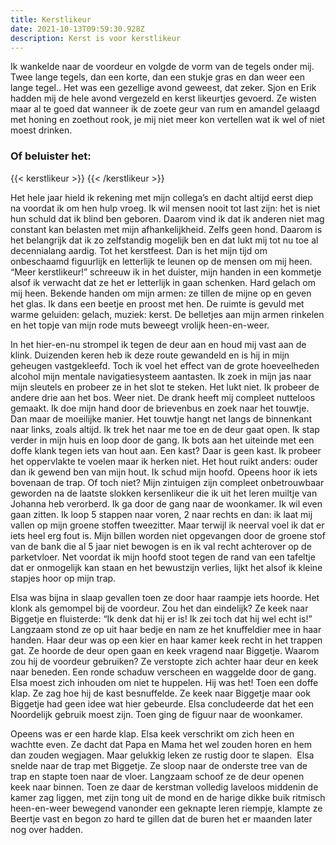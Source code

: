 ```yaml
---
title: Kerstlikeur
date: 2021-10-13T09:59:30.928Z
description: Kerst is voor kerstlikeur
---
```

Ik wankelde naar de voordeur en volgde de vorm van de tegels onder mij. Twee lange tegels, dan een korte, dan een stukje gras en dan weer een lange tegel.. Het was een gezellige avond geweest, dat zeker. Sjon en Erik hadden mij de hele avond vergezeld en kerst likeurtjes gevoerd. Ze wisten maar al te goed dat wanneer ik de zoete geur van rum en amandel gelaagd met honing en zoethout rook, je mij niet meer kon vertellen wat ik wel of niet moest drinken. 
### Of beluister het:
{{< kerstlikeur >}}
{{< /kerstlikeur >}}

Het hele jaar hield ik rekening met mijn collega’s en dacht altijd eerst diep na voordat ik om hen hulp vroeg. Ik wil mensen nooit tot last zijn: het is niet hun schuld dat ik blind ben geboren. Daarom vind ik dat ik anderen niet mag constant kan belasten met mijn afhankelijkheid. Zelfs geen hond. Daarom is het belangrijk dat ik zo zelfstandig mogelijk ben en dat lukt mij tot nu toe al decennialang aardig. Tot het kerstfeest. Dan is het mijn tijd om onbeschaamd figuurlijk en letterlijk te leunen op de mensen om mij heen. “Meer kerstlikeur!” schreeuw ik in het duister, mijn handen in een kommetje alsof ik verwacht dat ze het er letterlijk in gaan schenken. Hard gelach om mij heen. Bekende handen om mijn armen: ze tillen de mijne op en geven het glas. Ik dans een beetje en proost met hen. De ruimte is gevuld met warme geluiden: gelach, muziek: kerst. De belletjes aan mijn armen rinkelen en het topje van mijn rode muts beweegt vrolijk heen-en-weer.

In het hier-en-nu strompel ik tegen de deur aan en houd mij vast aan de klink. Duizenden keren heb ik deze route gewandeld en is hij in mijn geheugen vastgekleefd. Toch ik voel het effect van de grote hoeveelheden alcohol mijn mentale navigatiesysteem aantasten. Ik zoek in mijn jas naar mijn sleutels en probeer ze in het slot te steken. Het lukt niet. Ik probeer de andere drie aan het bos. Weer niet. De drank heeft mij compleet nutteloos gemaakt. Ik doe mijn hand door de brievenbus en zoek naar het touwtje. Dan maar de moeilijke manier. Het touwtje hangt net langs de binnenkant naar links, zoals altijd. Ik trek het naar me toe en de deur gaat open. Ik stap verder in mijn huis en loop door de gang. Ik bots aan het uiteinde met een doffe klank tegen iets van hout aan. Een kast? Daar is geen kast. Ik probeer het oppervlakte te voelen maar ik herken niet. Het hout ruikt anders: ouder dan ik gewend ben van mijn hout. Ik schud mijn hoofd. Opeens hoor ik iets bovenaan de trap. Of toch niet? Mijn zintuigen zijn compleet onbetrouwbaar geworden na de laatste slokken kersenlikeur die ik uit het leren muiltje van Johanna heb verorberd. Ik ga door de gang naar de woonkamer. Ik wil even gaan zitten. Ik loop 5 stappen naar voren, 2 naar rechts en dan: ik laat mij vallen op mijn groene stoffen tweezitter. Maar terwijl ik neerval voel ik dat er iets heel erg fout is. Mijn billen worden niet opgevangen door de groene stof van de bank die al 5 jaar niet bewogen is en ik val recht achterover op de parketvloer. Net voordat ik mijn hoofd stoot tegen de rand van een tafeltje dat er onmogelijk kan staan en het bewustzijn verlies, lijkt het alsof ik kleine stapjes hoor op mijn trap.

Elsa was bijna in slaap gevallen toen ze door haar raampje iets hoorde. Het klonk als gemompel bij de voordeur. Zou het dan eindelijk? Ze keek naar Biggetje en fluisterde: “Ik denk dat hij er is! Ik zei toch dat hij wel echt is!” Langzaam stond ze op uit haar bedje en nam ze het knuffeldier mee in haar handen. Haar deur was op een kier en haar kamer keek recht in het trappen gat. Ze hoorde de deur open gaan en keek vragend naar Biggetje. Waarom zou hij de voordeur gebruiken? Ze verstopte zich achter haar deur en keek naar beneden. Een ronde schaduw verscheen en waggelde door de gang. Elsa moest zich inhouden om niet te huppelen. Hij was het! Toen een doffe klap. Ze zag hoe hij de kast besnuffelde. Ze keek naar Biggetje maar ook Biggetje had geen idee wat hier gebeurde. Elsa concludeerde dat het een Noordelijk gebruik moest zijn. Toen ging de figuur naar de woonkamer. 

Opeens was er een harde klap. Elsa keek verschrikt om zich heen en wachtte even. Ze dacht dat Papa en Mama het wel zouden horen en hem dan zouden wegjagen. Maar gelukkig leken ze rustig door te slapen.  Elsa snelde naar de trap met Biggetje. Ze sloop naar de onderste tree van de trap en stapte toen naar de vloer. Langzaam schoof ze de deur openen keek naar binnen. Toen ze daar de kerstman volledig laveloos middenin de kamer zag liggen, met zijn tong uit de mond en de harige dikke buik ritmisch heen-en-weer bewegend vanonder een geknapte leren riempje, klampte ze Beertje vast en begon zo hard te gillen dat de buren het er maanden later nog over hadden.